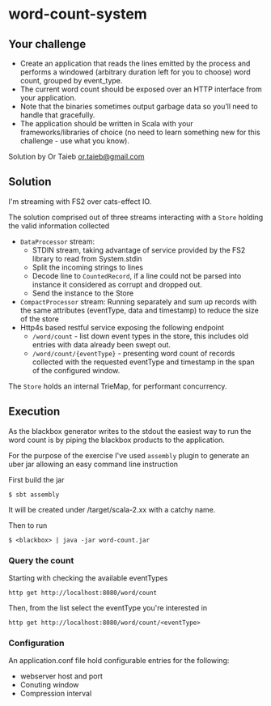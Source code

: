 # word-count-system

## Your challenge

- Create an application that reads the lines emitted by the process and performs a windowed (arbitrary duration left for you to choose) word count, grouped by event_type.
- The current word count should be exposed over an HTTP interface from your application.
- Note that the binaries sometimes output garbage data so you’ll need to handle that gracefully.
- The application should be written in Scala with your frameworks/libraries of choice (no need to learn something new for this challenge - use what you know).

Solution by Or Taieb <or.taieb@gmail.com>

## Solution
I'm streaming with FS2 over cats-effect IO.

The solution comprised out of three streams interacting with a `Store` holding the valid information collected
- `DataProcessor` stream:
    - STDIN stream, taking advantage of service provided by the FS2 library to read from System.stdin
    - Split the incoming strings to lines
    - Decode line to `CountedRecord`, if a line could not be parsed into instance it considered as corrupt and dropped out.
    - Send the instance to the Store
- `CompactProcessor` stream:
    Running separately and sum up records with the same attributes (eventType, data and timestamp) to reduce the size of the store
- Http4s based restful service exposing the following endpoint
    - `/word/count` - list down event types in the store, this includes old entries with data already been swept out.
    - `/word/count/{eventType}` - presenting word count of records collected with the requested eventType and timestamp in the span of the configured window.

The `Store` holds an internal TrieMap, for performant concurrency. 

## Execution
As the blackbox generator writes to the stdout the easiest way to run the word count is by piping the blackbox products
to the application.

For the purpose of the exercise I've used `assembly` plugin to generate an uber jar allowing an easy command line instruction

First build the jar
```shell
$ sbt assembly 
```            

It will be created under <root>/target/scala-2.xx with a catchy name.

Then to run 
```shell
$ <blackbox> | java -jar word-count.jar  
```

### Query the count

Starting with checking the available eventTypes
```shell
http get http://localhost:8080/word/count
```

Then, from the list select the eventType you're interested in
```shell
http get http://localhost:8080/word/count/<eventType>
```

### Configuration
An application.conf file hold configurable entries for the following:
- webserver host and port
- Conuting window
- Compression interval
